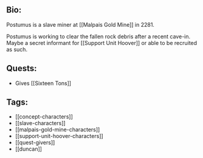 ## Bio:

Postumus is a slave miner at [[Malpais Gold Mine]] in 2281. 

Postumus is working to clear the fallen rock debris after a recent cave-in. Maybe a secret informant for [[Support Unit Hoover]] or able to be recruited as such.

## Quests:

- Gives [[Sixteen Tons]]

## Tags:

- [[concept-characters]]
- [[slave-characters]]
- [[malpais-gold-mine-characters]]
- [[support-unit-hoover-characters]]
- [[quest-givers]]
- [[duncan]]